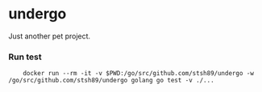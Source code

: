 # undergo
Just another pet project.

### Run test

        docker run --rm -it -v $PWD:/go/src/github.com/stsh89/undergo -w /go/src/github.com/stsh89/undergo golang go test -v ./...
